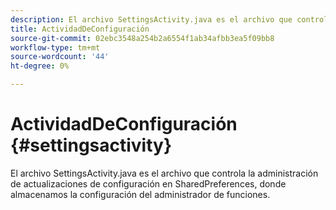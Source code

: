 ```yaml
---
description: El archivo SettingsActivity.java es el archivo que controla la administración de actualizaciones de configuración en SharedPreferences, donde almacenamos la configuración del administrador de funciones.
title: ActividadDeConfiguración
source-git-commit: 02ebc3548a254b2a6554f1ab34afbb3ea5f09bb8
workflow-type: tm+mt
source-wordcount: '44'
ht-degree: 0%

---
```


# ActividadDeConfiguración {#settingsactivity}

El archivo SettingsActivity.java es el archivo que controla la administración de actualizaciones de configuración en SharedPreferences, donde almacenamos la configuración del administrador de funciones.
